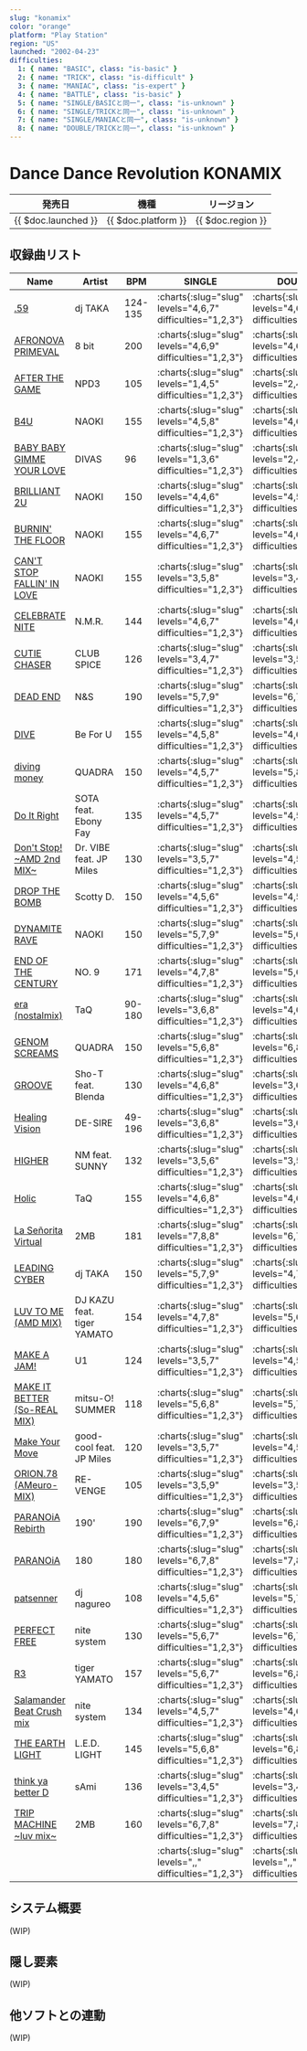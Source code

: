 ```yaml
---
slug: "konamix"
color: "orange"
platform: "Play Station"
region: "US"
launched: "2002-04-23"
difficulties:
  1: { name: "BASIC", class: "is-basic" }
  2: { name: "TRICK", class: "is-difficult" }
  3: { name: "MANIAC", class: "is-expert" }
  4: { name: "BATTLE", class: "is-basic" }
  5: { name: "SINGLE/BASICと同一", class: "is-unknown" }
  6: { name: "SINGLE/TRICKと同一", class: "is-unknown" }
  7: { name: "SINGLE/MANIACと同一", class: "is-unknown" }
  8: { name: "DOUBLE/TRICKと同一", class: "is-unknown" }
---
```


# Dance Dance Revolution KONAMIX

|発売日|機種|リージョン|
|------|----|---------|
|{{ $doc.launched }}|{{ $doc.platform }}|{{ $doc.region }}|

## 収録曲リスト

|Name|Artist|BPM|SINGLE|DOUBLE|BATTLE|6-PANELS|
|----|------|---|------|------|------|--------|
|[.59](/songs/59)|dj TAKA|124-135|:charts{:slug="slug" levels="4,6,7" difficulties="1,2,3"}|:charts{:slug="slug" levels="4,6,7" difficulties="1,2,3"}|:charts{:slug="slug" levels="4" difficulties="4"}|:charts{:slug="slug" levels="4,6,7" difficulties="1,2,3"}|
|[AFRONOVA PRIMEVAL](/songs/afronova-primeval)|8 bit|200|:charts{:slug="slug" levels="4,6,9" difficulties="1,2,3"}|:charts{:slug="slug" levels="4,6,9" difficulties="1,2,3"}|:charts{:slug="slug" levels="4" difficulties="5"}|:charts{:slug="slug" levels="3,5,8" difficulties="5,6,7"}|
|[AFTER THE GAME](/songs/after-the-game-of-love)|NPD3|105|:charts{:slug="slug" levels="1,4,5" difficulties="1,2,3"}|:charts{:slug="slug" levels="2,4,6" difficulties="1,2,3"}|:charts{:slug="slug" levels="2" difficulties="4"}|:charts{:slug="slug" levels="2,4,6" difficulties="1,2,3"}|
|[B4U](/songs/b4u)|NAOKI|155|:charts{:slug="slug" levels="4,5,8" difficulties="1,2,3"}|:charts{:slug="slug" levels="4,6,7" difficulties="1,2,3"}|:charts{:slug="slug" levels="6" difficulties="4"}|:charts{:slug="slug" levels="4,5,8" difficulties="1,2,3"}|
|[BABY BABY GIMME YOUR LOVE](/songs/baby-baby-gimme-your-love)|DIVAS|96|:charts{:slug="slug" levels="1,3,6" difficulties="1,2,3"}|:charts{:slug="slug" levels="2,4,6" difficulties="1,2,3"}|:charts{:slug="slug" levels="4" difficulties="4"}|:charts{:slug="slug" levels="1,3,5" difficulties="1,2,3"}|
|[BRILLIANT 2U](/songs/brilliant-2u)|NAOKI|150|:charts{:slug="slug" levels="4,4,6" difficulties="1,2,3"}|:charts{:slug="slug" levels="4,5,7" difficulties="1,2,3"}|:charts{:slug="slug" levels="6" difficulties="4"}|:charts{:slug="slug" levels="4,5,7" difficulties="1,2,3"}|
|[BURNIN' THE FLOOR](/songs/burnin-the-floor)|NAOKI|155|:charts{:slug="slug" levels="4,6,7" difficulties="1,2,3"}|:charts{:slug="slug" levels="4,6,8" difficulties="1,2,3"}|:charts{:slug="slug" levels="8" difficulties="4"}|:charts{:slug="slug" levels="4,6,8" difficulties="1,2,3"}|
|[CAN'T STOP FALLIN' IN LOVE](/songs/cant-stop-fallin-in-love)|NAOKI|155|:charts{:slug="slug" levels="3,5,8" difficulties="1,2,3"}|:charts{:slug="slug" levels="3,4,8" difficulties="1,2,3"}|:charts{:slug="slug" levels="8" difficulties="4"}|:charts{:slug="slug" levels="3,4,8" difficulties="1,2,3"}|
|[CELEBRATE NITE](/songs/celebrate-nite)|N.M.R.|144|:charts{:slug="slug" levels="4,6,7" difficulties="1,2,3"}|:charts{:slug="slug" levels="4,6,7" difficulties="1,2,3"}|:charts{:slug="slug" levels="5" difficulties="4"}|:charts{:slug="slug" levels="4,6,8" difficulties="1,2,3"}|
|[CUTIE CHASER](/songs/cutie-chaser)|CLUB SPICE|126|:charts{:slug="slug" levels="3,4,7" difficulties="1,2,3"}|:charts{:slug="slug" levels="3,5,7" difficulties="1,2,3"}|:charts{:slug="slug" levels="3" difficulties="4"}|:charts{:slug="slug" levels="4,6,8" difficulties="1,2,3"}|
|[DEAD END](/songs/dead-end)|N&S|190|:charts{:slug="slug" levels="5,7,9" difficulties="1,2,3"}|:charts{:slug="slug" levels="6,7,8" difficulties="1,2,3"}|:charts{:slug="slug" levels="8" difficulties="4"}|:charts{:slug="slug" levels="5,7,9" difficulties="1,2,3"}|
|[DIVE](/songs/dive)|Be For U|155|:charts{:slug="slug" levels="4,5,8" difficulties="1,2,3"}|:charts{:slug="slug" levels="4,6,7" difficulties="1,2,3"}|:charts{:slug="slug" levels="4" difficulties="5"}|:charts{:slug="slug" levels="3,4,7" difficulties="5,6,7"}|
|[diving money](/songs/diving-money)|QUADRA|150|:charts{:slug="slug" levels="4,5,7" difficulties="1,2,3"}|:charts{:slug="slug" levels="5,8,8" difficulties="1,2,8"}|:charts{:slug="slug" levels="4" difficulties="5"}|:charts{:slug="slug" levels="3,4,6" difficulties="5,6,7"}|
|[Do It Right](/songs/do-it-right)|SOTA feat. Ebony Fay|135|:charts{:slug="slug" levels="4,5,7" difficulties="1,2,3"}|:charts{:slug="slug" levels="4,5,8" difficulties="1,2,3"}|:charts{:slug="slug" levels="4" difficulties="5"}|:charts{:slug="slug" levels="3,4,6" difficulties="5,6,7"}|
|[Don't Stop! \~AMD 2nd MIX\~](/songs/dont-stop)|Dr. VIBE feat. JP Miles|130|:charts{:slug="slug" levels="3,5,7" difficulties="1,2,3"}|:charts{:slug="slug" levels="4,5,7" difficulties="1,2,3"}|:charts{:slug="slug" levels="7" difficulties="4"}|:charts{:slug="slug" levels="3,4,7" difficulties="1,2,3"}|
|[DROP THE BOMB](/songs/drop-the-bomb)|Scotty D.|150|:charts{:slug="slug" levels="4,5,6" difficulties="1,2,3"}|:charts{:slug="slug" levels="4,5,6" difficulties="1,2,3"}|:charts{:slug="slug" levels="7" difficulties="4"}|:charts{:slug="slug" levels="4,5,7" difficulties="1,2,3"}|
|[DYNAMITE RAVE](/songs/dynamite-rave)|NAOKI|150|:charts{:slug="slug" levels="5,7,9" difficulties="1,2,3"}|:charts{:slug="slug" levels="5,6,8" difficulties="1,2,3"}|:charts{:slug="slug" levels="6" difficulties="4"}|:charts{:slug="slug" levels="4,7,9" difficulties="1,2,3"}|
|[END OF THE CENTURY](/songs/end-of-the-century)|NO. 9|171|:charts{:slug="slug" levels="4,7,8" difficulties="1,2,3"}|:charts{:slug="slug" levels="5,6,9" difficulties="1,2,3"}|:charts{:slug="slug" levels="8" difficulties="4"}|:charts{:slug="slug" levels="4,6,8" difficulties="1,2,3"}|
|[era (nostalmix)](/songs/era)|TaQ|90-180|:charts{:slug="slug" levels="3,6,8" difficulties="1,2,3"}|:charts{:slug="slug" levels="4,6,8" difficulties="1,2,3"}|:charts{:slug="slug" levels="7" difficulties="4"}|:charts{:slug="slug" levels="3,6,8" difficulties="1,2,3"}|
|[GENOM SCREAMS](/songs/genom-screams)|QUADRA|150|:charts{:slug="slug" levels="5,6,8" difficulties="1,2,3"}|:charts{:slug="slug" levels="6,8,8" difficulties="1,2,8"}|:charts{:slug="slug" levels="5" difficulties="5"}|:charts{:slug="slug" levels="4,5,7" difficulties="5,6,7"}|
|[GROOVE](/songs/groove)|Sho-T feat. Blenda|130|:charts{:slug="slug" levels="4,6,8" difficulties="1,2,3"}|:charts{:slug="slug" levels="3,6,8" difficulties="1,2,3"}|:charts{:slug="slug" levels="6" difficulties="4"}|:charts{:slug="slug" levels="3,6,8" difficulties="1,2,3"}|
|[Healing Vision](/songs/healing-vision)|DE-SIRE|49-196|:charts{:slug="slug" levels="3,6,8" difficulties="1,2,3"}|:charts{:slug="slug" levels="3,6,9" difficulties="1,2,3"}|:charts{:slug="slug" levels="3" difficulties="5"}|:charts{:slug="slug" levels="2,5,7" difficulties="5,6,7"}|
|[HIGHER](/songs/higher)|NM feat. SUNNY|132|:charts{:slug="slug" levels="3,5,6" difficulties="1,2,3"}|:charts{:slug="slug" levels="3,5,7" difficulties="1,2,3"}|:charts{:slug="slug" levels="7" difficulties="4"}|:charts{:slug="slug" levels="3,5,7" difficulties="1,2,3"}|
|[Holic](/songs/holic)|TaQ|155|:charts{:slug="slug" levels="4,6,8" difficulties="1,2,3"}|:charts{:slug="slug" levels="4,6,8" difficulties="1,2,3"}|:charts{:slug="slug" levels="6" difficulties="4"}|:charts{:slug="slug" levels="4,6,8" difficulties="1,2,3"}|
|[La Señorita Virtual](/songs/la-senorita-virtual)|2MB|181|:charts{:slug="slug" levels="7,8,8" difficulties="1,2,3"}|:charts{:slug="slug" levels="6,7,8" difficulties="1,2,3"}|:charts{:slug="slug" levels="9" difficulties="4"}|:charts{:slug="slug" levels="5,6,7" difficulties="1,2,3"}|
|[LEADING CYBER](/songs/leading-cyber)|dj TAKA|150|:charts{:slug="slug" levels="5,7,9" difficulties="1,2,3"}|:charts{:slug="slug" levels="4,7,9" difficulties="1,2,3"}|:charts{:slug="slug" levels="8" difficulties="4"}|:charts{:slug="slug" levels="5,7,8" difficulties="1,2,3"}|
|[LUV TO ME (AMD MIX)](/songs/luv-to-me-amd)|DJ KAZU feat. tiger YAMATO|154|:charts{:slug="slug" levels="4,7,8" difficulties="1,2,3"}|:charts{:slug="slug" levels="5,6,8" difficulties="1,2,3"}|:charts{:slug="slug" levels="7" difficulties="4"}|:charts{:slug="slug" levels="4,6,8" difficulties="1,2,3"}|
|[MAKE A JAM!](/songs/make-a-jam)|U1|124|:charts{:slug="slug" levels="3,5,7" difficulties="1,2,3"}|:charts{:slug="slug" levels="4,5,8" difficulties="1,2,3"}|:charts{:slug="slug" levels="4" difficulties="4"}|:charts{:slug="slug" levels="3,6,7" difficulties="1,2,3"}|
|[MAKE IT BETTER (So-REAL MIX)](/songs/make-it-better-so-real)|mitsu-O! SUMMER|118|:charts{:slug="slug" levels="5,6,8" difficulties="1,2,3"}|:charts{:slug="slug" levels="5,7,8" difficulties="1,2,3"}|:charts{:slug="slug" levels="5" difficulties="4"}|:charts{:slug="slug" levels="5,6,8" difficulties="1,2,3"}|
|[Make Your Move](/songs/make-your-move)|good-cool feat. JP Miles|120|:charts{:slug="slug" levels="3,5,7" difficulties="1,2,3"}|:charts{:slug="slug" levels="4,5,7" difficulties="1,2,3"}|:charts{:slug="slug" levels="7" difficulties="4"}|:charts{:slug="slug" levels="3,5,6" difficulties="1,2,3"}|
|[ORION.78 (AMeuro-MIX)](/songs/orion-78-ameuro)|RE-VENGE|105|:charts{:slug="slug" levels="3,5,9" difficulties="1,2,3"}|:charts{:slug="slug" levels="3,5,7" difficulties="1,2,3"}|:charts{:slug="slug" levels="7" difficulties="4"}|:charts{:slug="slug" levels="3,5,8" difficulties="1,2,3"}|
|[PARANOiA Rebirth](/songs/paranoia-rebirth)|190'|190|:charts{:slug="slug" levels="6,7,9" difficulties="1,2,3"}|:charts{:slug="slug" levels="6,8,9" difficulties="1,2,3"}|:charts{:slug="slug" levels="8" difficulties="4"}|:charts{:slug="slug" levels="6,7,9" difficulties="1,2,3"}|
|[PARANOiA](/songs/paranoia)|180|180|:charts{:slug="slug" levels="6,7,8" difficulties="1,2,3"}|:charts{:slug="slug" levels="7,8,9" difficulties="1,2,3"}|:charts{:slug="slug" levels="7" difficulties="4"}|:charts{:slug="slug" levels="6,7,8" difficulties="1,2,3"}|
|[patsenner](/songs/patsenner)|dj nagureo|108|:charts{:slug="slug" levels="4,5,6" difficulties="1,2,3"}|:charts{:slug="slug" levels="5,7,7" difficulties="1,2,8"}|:charts{:slug="slug" levels="4" difficulties="5"}|:charts{:slug="slug" levels="3,4,5" difficulties="5,6,7"}|
|[PERFECT FREE](/songs/perfect-free)|nite system|130|:charts{:slug="slug" levels="5,6,7" difficulties="1,2,3"}|:charts{:slug="slug" levels="6,7,7" difficulties="1,2,8"}|:charts{:slug="slug" levels="5" difficulties="5"}|:charts{:slug="slug" levels="4,5,6" difficulties="5,6,7"}|
|[R3](/songs/r3)|tiger YAMATO|157|:charts{:slug="slug" levels="5,6,7" difficulties="1,2,3"}|:charts{:slug="slug" levels="6,8,8" difficulties="1,2,8"}|:charts{:slug="slug" levels="5" difficulties="5"}|:charts{:slug="slug" levels="4,5,6" difficulties="5,6,7"}|
|[Salamander Beat Crush mix](/songs/salamander-beat-crush-mix)|nite system|134|:charts{:slug="slug" levels="4,5,7" difficulties="1,2,3"}|:charts{:slug="slug" levels="4,6,6" difficulties="1,2,8"}|:charts{:slug="slug" levels="4" difficulties="5"}|:charts{:slug="slug" levels="3,4,6" difficulties="5,6,7"}|
|[THE EARTH LIGHT](/songs/the-earth-light)|L.E.D. LIGHT|145|:charts{:slug="slug" levels="5,6,8" difficulties="1,2,3"}|:charts{:slug="slug" levels="6,8,8" difficulties="1,2,8"}|:charts{:slug="slug" levels="5" difficulties="5"}|:charts{:slug="slug" levels="4,5,7" difficulties="5,6,7"}|
|[think ya better D](/songs/think-ya-better-d)|sAmi|136|:charts{:slug="slug" levels="3,4,5" difficulties="1,2,3"}|:charts{:slug="slug" levels="3,4,7" difficulties="1,2,3"}|:charts{:slug="slug" levels="4" difficulties="4"}|:charts{:slug="slug" levels="3,4,6" difficulties="1,2,3"}|
|[TRIP MACHINE \~luv mix\~](/songs/trip-machine-luv)|2MB|160|:charts{:slug="slug" levels="6,7,8" difficulties="1,2,3"}|:charts{:slug="slug" levels="7,8,9" difficulties="1,2,3"}|:charts{:slug="slug" levels="7" difficulties="4"}|:charts{:slug="slug" levels="6,7,8" difficulties="1,2,3"}|
|[](/songs/)|||:charts{:slug="slug" levels=",," difficulties="1,2,3"}|:charts{:slug="slug" levels=",," difficulties="1,2,3"}|:charts{:slug="slug" levels="" difficulties="4"}|:charts{:slug="slug" levels=",," difficulties="1,2,3"}|

## システム概要

(WIP)

## 隠し要素

(WIP)

## 他ソフトとの連動

(WIP)
